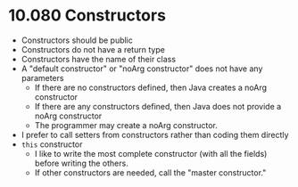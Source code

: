 # 10.080 Constructors


* Constructors should be public
* Constructors do not have a return type
* Constructors have the name of their class
* A "default constructor" or "noArg constructor" does not have any parameters
	* If there are no constructors defined, then Java creates a noArg constructor
	* If there are any constructors defined, then Java does not provide a noArg constructor
	* The programmer may create a noArg constructor.
* I prefer to call setters from constructors rather than coding them directly
* `this` constructor
	* I like to write the most complete constructor (with all the fields) before writing the others.
	* If other constructors are needed, call the "master constructor."



